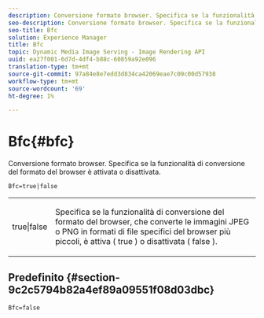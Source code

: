 ```yaml
---
description: Conversione formato browser. Specifica se la funzionalità di conversione del formato del browser è attivata o disattivata.
seo-description: Conversione formato browser. Specifica se la funzionalità di conversione del formato del browser è attivata o disattivata.
seo-title: Bfc
solution: Experience Manager
title: Bfc
topic: Dynamic Media Image Serving - Image Rendering API
uuid: ea27f001-6d7d-4df4-b88c-60859a92e096
translation-type: tm+mt
source-git-commit: 97a84e8e7edd3d834ca42069eae7c09c00d57938
workflow-type: tm+mt
source-wordcount: '69'
ht-degree: 1%

---
```



# Bfc{#bfc}

Conversione formato browser. Specifica se la funzionalità di conversione del formato del browser è attivata o disattivata.

<!--<a id="section_2768B2BEEE214676AA32F17E2A0E3343"></a>-->

`Bfc=true|false`

<table id="simpletable_998CF426296945FEA48D19E33B71A17E"> 
 <tr class="strow"> 
  <td class="stentry"> <p> <span class="codeph"> true|false  </span> </p> </td> 
  <td class="stentry"> <p>Specifica se la funzionalità di conversione del formato del browser, che converte le immagini JPEG o PNG in formati di file specifici del browser più piccoli, è attiva ( <span class="codeph"> true </span>) o disattivata ( <span class="codeph"> false </span>). </p> </td> 
 </tr> 
</table>

## Predefinito {#section-9c2c5794b82a4ef89a09551f08d03dbc}

`Bfc=false`
